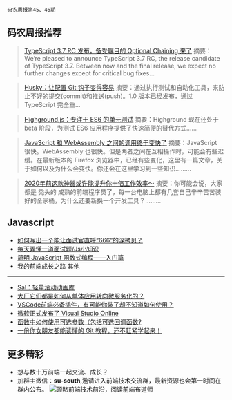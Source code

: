 `码农周报第45、46期`

码农周报推荐
-------

> [TypeScript 3.7 RC 发布，备受瞩目的 Optional Chaining 来了](https://mp.weixin.qq.com/s/8yWtQXwR-J_1lIzV-oVdqA)
> 摘要：We’re pleased to announce TypeScript 3.7 RC, the release candidate of TypeScript 3.7. Between now and the final release, we expect no further changes except for critical bug fixes…

> [Husky：让配置 Git 钩子变得容易](https://javascriptweekly.com/link/53828/web)
> 摘要：通过执行测试和自动化工具，来防止不好的提交(commit)和推送(push)。1.0 版本已经发布，通过 TypeScript 完全重…

> [Highground.js：专注于 ES6 的单元测试](https://javascriptweekly.com/link/53832/web)
> 摘要：Highground 现在还处于 beta 阶段，为测试 ES6 应用程序提供了快速简便的替代方式……

> [JavaScript 和 WebAssembly 之间的调用终于变快了](https://javascriptweekly.com/link/54149/web)
> 摘要：JavaScript 很快。WebAssembly 也很快。但是两者之间在互相操作时，可能会有些迟缓。在最新版本的 Firefox 浏览器中，已经有些变化，这里有一篇文章，关于如何以及为什么会变快。你还会在这里学习到一些知识………

> [2020年前这款神器或许能提升你十倍工作效率～](https://mp.weixin.qq.com/s/Hu1nCMHJBffiGjFlarS2SA)
> 摘要：你可能会说，大家都是 秃头的 成熟的前端程序员了，每一台电脑上都有几套自己辛辛苦苦装好的全家桶，为什么还要新换一个开发工具？………



Javascript
-------
+ [如何写出一个能让面试官直呼“666”的深拷贝？](https://mp.weixin.qq.com/s/i3KttDxT2tFpQILQ0tPOzg)
+ [每天弄懂一道面试题/Js小知识](https://www.javascriptc.com/interview-tips/)
+ [简明 JavaScript 函数式编程——入门篇](https://mp.weixin.qq.com/s/ZUZkmf92_nftNDSp4nWuaw)
+ [我的前端成长之路](https://www.yuque.com/yubo/morning/grow-up-at-alibaba)
其他
-------
+ [Sal：轻量滚动动画库](https://javascriptweekly.com/link/53830/web)
+ [大厂它们都是如何从单体应用转向微服务化的？](https://mp.weixin.qq.com/s/-rXTsXsJZHmqs-RKRh0MtQ)
+ [VSCode前端必备插件，有可能你装了却不知道如何使用？](https://www.javascriptc.com/2058.html)
+ [微软正式发布了 Visual Studio Online](https://www.javascriptc.com/2769.html)
+ [函数中如何使用可选参数（包括可选回调函数?](https://www.javascriptc.com/interview-tips/zh_cn/javascript/use-optional-arguments/)
+ [一份你女朋友都能读懂的 Git 教程，还不赶紧学起来！](https://mp.weixin.qq.com/s/B13KOeCf2_bReWe0pUybxw)

更多精彩
-------
+ 想与数十万前端一起交流、成长？
+ 加群主微信：**su-south**,邀请进入前端技术交流群，最新资源也会第一时间在群内公布。
![领略前端技术前沿，阅读前端布道师](https://user-images.githubusercontent.com/18324563/100540104-2b5d5a00-3276-11eb-90b4-1a8d6a4444b8.png)






